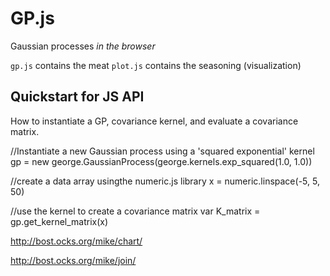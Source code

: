# GP.js

Gaussian processes *in the browser*

`gp.js` contains the meat
`plot.js` contains the seasoning (visualization)

## Quickstart for JS API

How to instantiate a GP, covariance kernel, and evaluate a covariance matrix.

  //Instantiate a new Gaussian process using a 'squared exponential' kernel
  gp = new george.GaussianProcess(george.kernels.exp_squared(1.0, 1.0))

  //create a data array usingthe numeric.js library
  x = numeric.linspace(-5, 5, 50)

  //use the kernel to create a covariance matrix
  var K_matrix = gp.get_kernel_matrix(x)



http://bost.ocks.org/mike/chart/

http://bost.ocks.org/mike/join/
